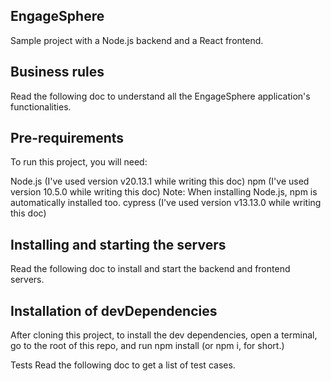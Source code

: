 ## EngageSphere
Sample project with a Node.js backend and a React frontend.

## Business rules
Read the following doc to understand all the EngageSphere application's functionalities.

## Pre-requirements
To run this project, you will need:

Node.js (I've used version v20.13.1 while writing this doc)
npm (I've used version 10.5.0 while writing this doc)
Note: When installing Node.js, npm is automatically installed too.
cypress (I've used version v13.13.0 while writing this doc)

## Installing and starting the servers
Read the following doc to install and start the backend and frontend servers.

## Installation of devDependencies
After cloning this project, to install the dev dependencies, open a terminal, go to the root of this repo, and run npm install (or npm i, for short.)

Tests
Read the following doc to get a list of test cases.


